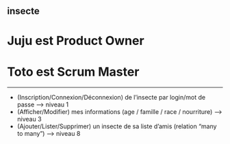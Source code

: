 ## insecte

# Juju est Product Owner
# Toto est Scrum Master

---

* (Inscription/Connexion/Déconnexion) de l’insecte par login/mot de passe --> niveau 1
* (Afficher/Modifier) mes informations (age / famille / race / nourriture) --> niveau 3
* (Ajouter/Lister/Supprimer) un insecte de sa liste d’amis (relation “many to many”) --> niveau 8
